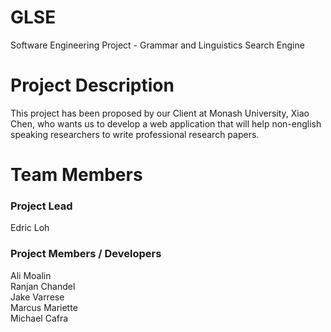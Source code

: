 # GLSE
Software Engineering Project - Grammar and Linguistics Search Engine

# Project Description
This project has been proposed by our Client at Monash University, Xiao Chen, who wants us to develop a web application that will help non-english speaking researchers to write professional research papers.

# Team Members
### Project Lead
Edric Loh

### Project Members / Developers
Ali Moalin <br />
Ranjan Chandel <br />
Jake Varrese <br />
Marcus Mariette <br />
Michael Cafra <br />
